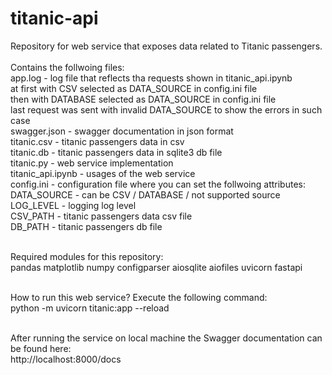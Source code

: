 # titanic-api
Repository for web service that exposes data related to Titanic passengers.<br><br>
Contains the follwoing files:<br>
    app.log - log file that reflects tha requests shown in titanic_api.ipynb<br>
              at first with CSV selected as DATA_SOURCE in config.ini file<br>
              then with DATABASE selected as DATA_SOURCE in config.ini file<br>
              last request was sent with invalid DATA_SOURCE to show the errors in such case<br>
    swagger.json - swagger documentation in json format<br>
    titanic.csv - titanic passengers data in csv<br>
    titanic.db - titanic passengers data in sqlite3 db file<br>
    titanic.py - web service implementation<br>
    titanic_api.ipynb - usages of the web service<br>
    config.ini - configuration file where you can set the follwoing attributes:<br>
                  DATA_SOURCE - can be CSV / DATABASE /  not supported source<br>
                  LOG_LEVEL - logging log level<br>
                  CSV_PATH - titanic passengers data csv file <br>
                  DB_PATH - titanic passengers db file <br><br>


Required modules for this repository:<br>
pandas matplotlib numpy configparser aiosqlite aiofiles uvicorn fastapi <br><br>

How to run this web service? Execute the following command:<br>
python -m uvicorn titanic:app --reload<br><br>

After running the service on local machine the Swagger documentation can be found here:<br>
http://localhost:8000/docs<br>
                
